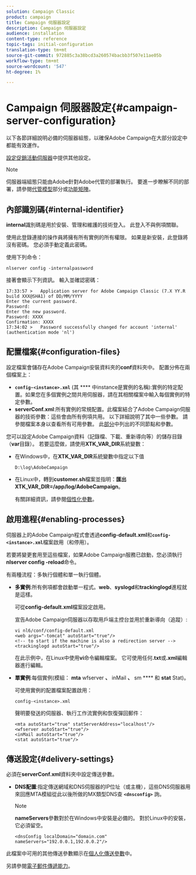 ```yaml
---
solution: Campaign Classic
product: campaign
title: Campaign 伺服器設定
description: Campaign 伺服器設定
audience: installation
content-type: reference
topic-tags: initial-configuration
translation-type: tm+mt
source-git-commit: 972885c3a38bcd3a260574bacbb3f507e11ae05b
workflow-type: tm+mt
source-wordcount: '547'
ht-degree: 1%

---
```



# Campaign 伺服器設定{#campaign-server-configuration}

以下各節詳細說明必備的伺服器組態，以確保Adobe Campaign在大部分設定中都能有效運作。

[設定促銷活動伺服器](../../installation/using/configuring-campaign-server.md)中提供其他設定。

>[!NOTE]
>
>伺服器端組態只能由Adobe針對Adobe代管的部署執行。 要進一步瞭解不同的部署，請參閱[代管模型](../../installation/using/hosting-models.md)部分或[功能矩陣](../../installation/using/capability-matrix.md)。

## 內部識別碼{#internal-identifier}

**internal**&#x200B;識別碼是用於安裝、管理和維護的技術登入。 此登入不與例項關聯。

使用此登錄連接的操作員將擁有所有實例的所有權限。 如果是新安裝，此登錄將沒有密碼。 您必須手動定義此密碼。

使用下列命令：

```
nlserver config -internalpassword
```

接著會顯示下列資訊。 輸入並確認密碼：

```
17:33:57 >   Application server for Adobe Campaign Classic (7.X YY.R build XXX@SHA1) of DD/MM/YYYY
Enter the current password.
Password:
Enter the new password.
Password: XXXX
Confirmation: XXXX
17:34:02 >   Password successfully changed for account 'internal' (authentication mode 'nl')
```

## 配置檔案{#configuration-files}

設定檔案會儲存在Adobe Campaign安裝資料夾的&#x200B;**conf**&#x200B;資料夾中。 配置分佈在兩個檔案上：

* **`config-<instance>.xml`** (其 **** 中instance是實例的名稱):實例的特定配置。如果您在多個實例之間共用伺服器，請在其相關檔案中輸入每個實例的特定參數。
* **serverConf.xml**:所有實例的常規配置。此檔案結合了Adobe Campaign伺服器的技術參數：這些會由所有例項共用。 以下詳細說明了其中一些參數。 請參閱檔案本身以查看所有可用參數。 此[部分](../../installation/using/the-server-configuration-file.md)中列出的不同節點和參數。

您可以設定Adobe Campaign資料（記錄檔、下載、重新導向等）的儲存目錄（**var**&#x200B;目錄）。 若要這麼做，請使用&#x200B;**XTK_VAR_DIR**&#x200B;系統變數：

* 在Windows中，在&#x200B;**XTK_VAR_DIR**&#x200B;系統變數中指定以下值

   ```
   D:\log\AdobeCampaign
   ```

* 在Linux中，轉到&#x200B;**customer.sh**&#x200B;檔案並指明：**匯出XTK_VAR_DIR=/app/log/AdobeCampaign**。

   有關詳細資訊，請參閱[個性化參數](../../installation/using/installing-packages-with-linux.md#personalizing-parameters)。

## 啟用進程{#enabling-processes}

伺服器上的Adobe Campaign程式會透過&#x200B;**config-default.xml**&#x200B;和&#x200B;**`config-<instance>.xml`**&#x200B;檔案啟用（和停用）。

若要將變更套用至這些檔案，如果Adobe Campaign服務已啟動，您必須執行&#x200B;**nlserver config -reload**&#x200B;命令。

有兩種流程：多執行個體和單一執行個體。

* **多實例**:所有例項都會啟動單一程式。**web**、**syslogd**&#x200B;和&#x200B;**trackinglogd**&#x200B;進程就是這樣。

   可從&#x200B;**config-default.xml**&#x200B;檔案設定啟用。

   宣告Adobe Campaign伺服器以存取用戶端主控台並用於重新導向（追蹤）:

   ```
   vi nl6/conf/config-default.xml
   <web args="-tomcat" autoStart="true"/>  
   <!-- to start if the machine is also a redirection server -->  
   <trackinglogd autoStart="true"/>
   ```

   在此示例中，在Linux中使用&#x200B;**vi**&#x200B;命令編輯檔案。 它可使用任何&#x200B;**.txt**&#x200B;或&#x200B;**.xml**&#x200B;編輯器進行編輯。

* **單實例**:每個實例(模組： **mta** wfserver **、** inMail **、** sm **** 和 **stat** Stat)。

   可使用實例的配置檔案配置啟用：

   ```
   config-<instance>.xml
   ```

   聲明要發送的伺服器、執行工作流實例和恢復彈回郵件：

   ```
   <mta autoStart="true" statServerAddress="localhost"/>
   <wfserver autoStart="true"/>  
   <inMail autoStart="true"/>
   <stat autoStart="true"/>
   ```

## 傳送設定{#delivery-settings}

必須在&#x200B;**serverConf.xml**&#x200B;資料夾中設定傳送參數。

* **DNS配置**:指定傳送網域和DNS伺服器的IP位址（或主機），這些DNS伺服器用來回應MTA模組從此以後所做的MX類型DNS查 **`<dnsconfig>`** 詢。

   >[!NOTE]
   >
   >**nameServers**&#x200B;參數對於在Windows中安裝是必備的。 對於Linux中的安裝，它必須留空。

   ```
   <dnsConfig localDomain="domain.com" nameServers="192.0.0.1,192.0.0.2"/>
   ```

此檔案中可用的其他傳送參數顯示在[個人化傳送參數](../../installation/using/configuring-campaign-server.md#personalizing-delivery-parameters)中。

另請參閱[電子郵件傳遞能力](../../installation/using/email-deliverability.md)。
